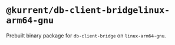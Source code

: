 # `@kurrent/db-client-bridgelinux-arm64-gnu`

Prebuilt binary package for `db-client-bridge` on `linux-arm64-gnu`.
